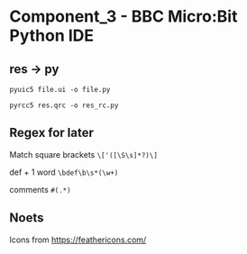 # Component_3 - BBC Micro:Bit Python IDE

## res -> py

`pyuic5 file.ui -o file.py`

`pyrcc5 res.qrc -o res_rc.py`

## Regex for later

Match square brackets `\['([\S\s]*?)\]`

def + 1 word `\bdef\b\s*(\w+)`

comments `#(.*)`

## Noets

Icons from https://feathericons.com/
